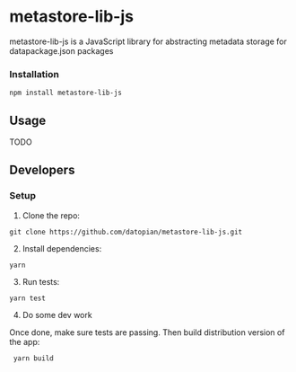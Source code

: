 # metastore-lib-js
metastore-lib-js is a JavaScript library for abstracting metadata storage for datapackage.json packages

### Installation
```
npm install metastore-lib-js
```
## Usage

TODO
## Developers

### Setup
1. Clone the repo:
```
git clone https://github.com/datopian/metastore-lib-js.git
```

2. Install dependencies: 
```
yarn
```

3. Run tests: 
```
yarn test
```
4. Do some dev work

Once done, make sure tests are passing. Then build distribution version of the app:
```
 yarn build
```
